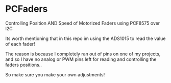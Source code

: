# PCFaders
 Controlling Position AND Speed of Motorized Faders using PCF8575 over I2C

Its worth mentioning that in this repo im using the ADS1015 to read the value of each fader!

The reason is because I completely ran out of pins on one of my projects, and so I have no analog or PWM pins left for reading and controlling the faders positions..

So make sure you make your own adjustments!
